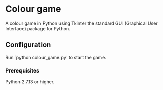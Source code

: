 # Colour game

A colour game in Python using Tkinter the standard GUI (Graphical User Interface) package for Python.

## Configuration
Run `python colour_game.py´ to start the game.

### Prerequisites

Python 2.7.13 or higher.

